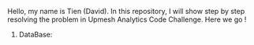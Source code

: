 Hello, my name is Tien (David). In this repository, I will show step by step resolving the problem in Upmesh Analytics Code Challenge. Here we go ! 
1. DataBase: 
